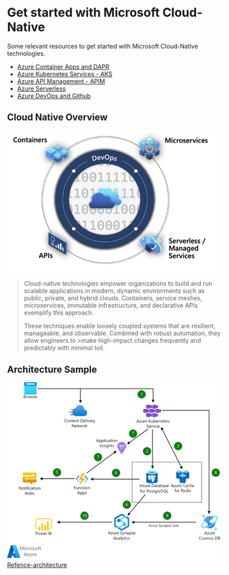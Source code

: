 # Get started with Microsoft Cloud-Native

Some relevant resources to get started with Microsoft Cloud-Native technologies.

 - [Azure Container Apps and DAPR](./aca-dapr.md)
 - [Azure Kubernetes Services - AKS](./aks.md)
 - [Azure API Management - APIM](./apim.md)
 - [Azure Serverless](./serverless.md)
 - [Azure DevOps and Github](./devops.md)
 

## Cloud Native Overview

![Cloud-Native](./media/cloud-native.png)


>Cloud-native technologies empower organizations to build and run scalable applications in modern, dynamic environments such as public, private, and hybrid clouds. Containers, service meshes, microservices, immutable infrastructure, and declarative APIs exemplify this approach.
>
>These techniques enable loosely coupled systems that are resilient, manageable, and observable. Combined with robust automation, they allow engineers to >make high-impact changes frequently and predictably with minimal toil.


## Architecture Sample
![Cloud-native Reference architecture](./media/cloud-native-apps.png)
[Refence-architecture](https://learn.microsoft.com/en-us/azure/architecture/solution-ideas/articles/cloud-native-apps)


